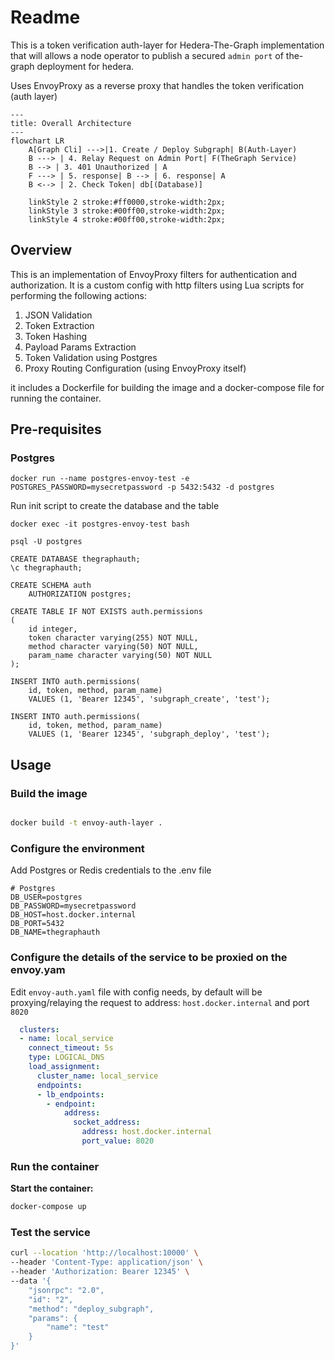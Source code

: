 # Readme

This is a token verification auth-layer for Hedera-The-Graph implementation that will allows a node operator to publish a secured `admin port` of the-graph deployment for hedera.

Uses EnvoyProxy as a reverse proxy that handles the token verification (auth layer)

```mermaid
---
title: Overall Architecture
---
flowchart LR
    A[Graph Cli] --->|1. Create / Deploy Subgraph| B(Auth-Layer)
    B ---> | 4. Relay Request on Admin Port| F(TheGraph Service)
    B --> | 3. 401 Unauthorized | A
    F ---> | 5. response| B --> | 6. response| A
    B <--> | 2. Check Token| db[(Database)]
    
    linkStyle 2 stroke:#ff0000,stroke-width:2px;
    linkStyle 3 stroke:#00ff00,stroke-width:2px;
    linkStyle 4 stroke:#00ff00,stroke-width:2px;

```

## Overview

This is an implementation of EnvoyProxy filters for authentication and authorization. It is a custom config with http filters using Lua scripts for performing the following actions: 

1. JSON Validation
2. Token Extraction
3. Token Hashing
4. Payload Params Extraction
5. Token Validation using Postgres
6. Proxy Routing Configuration (using EnvoyProxy itself)

it includes a Dockerfile for building the image and a docker-compose file for running the container.

## Pre-requisites

### Postgres
```
docker run --name postgres-envoy-test -e POSTGRES_PASSWORD=mysecretpassword -p 5432:5432 -d postgres
```

Run init script to create the database and the table

```
docker exec -it postgres-envoy-test bash

psql -U postgres

CREATE DATABASE thegraphauth;
\c thegraphauth;

CREATE SCHEMA auth
    AUTHORIZATION postgres;

CREATE TABLE IF NOT EXISTS auth.permissions
(
    id integer,
    token character varying(255) NOT NULL,
    method character varying(50) NOT NULL,
    param_name character varying(50) NOT NULL
);

INSERT INTO auth.permissions(
	id, token, method, param_name)
	VALUES (1, 'Bearer 12345', 'subgraph_create', 'test');

INSERT INTO auth.permissions(
	id, token, method, param_name)
	VALUES (1, 'Bearer 12345', 'subgraph_deploy', 'test');
```

## Usage

### Build the image

```bash

docker build -t envoy-auth-layer .

```

### Configure the environment

Add Postgres or Redis credentials to the .env file

```
# Postgres
DB_USER=postgres
DB_PASSWORD=mysecretpassword
DB_HOST=host.docker.internal
DB_PORT=5432
DB_NAME=thegraphauth
```

### Configure the details of the service to be proxied on the envoy.yam
Edit `envoy-auth.yaml` file with config needs, by default will be proxying/relaying the request to address: `host.docker.internal` and port `8020`

```yaml
  clusters:
  - name: local_service
    connect_timeout: 5s
    type: LOGICAL_DNS
    load_assignment:
      cluster_name: local_service
      endpoints:
      - lb_endpoints:
        - endpoint:
            address:
              socket_address:
                address: host.docker.internal
                port_value: 8020
```


### Run the container


**Start the container:**

```bash
docker-compose up
```

### Test the service

```bash
curl --location 'http://localhost:10000' \
--header 'Content-Type: application/json' \
--header 'Authorization: Bearer 12345' \
--data '{
    "jsonrpc": "2.0",
    "id": "2",
    "method": "deploy_subgraph",
    "params": {
        "name": "test"
    }
}'
```
